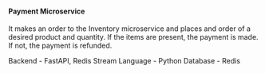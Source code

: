#### Payment Microservice

It makes an order to the Inventory microservice and places and order of a desired product and quantity. 
If the items are present, the payment is made. If not, the payment is refunded.

Backend - FastAPI, Redis Stream
Language - Python
Database - Redis
